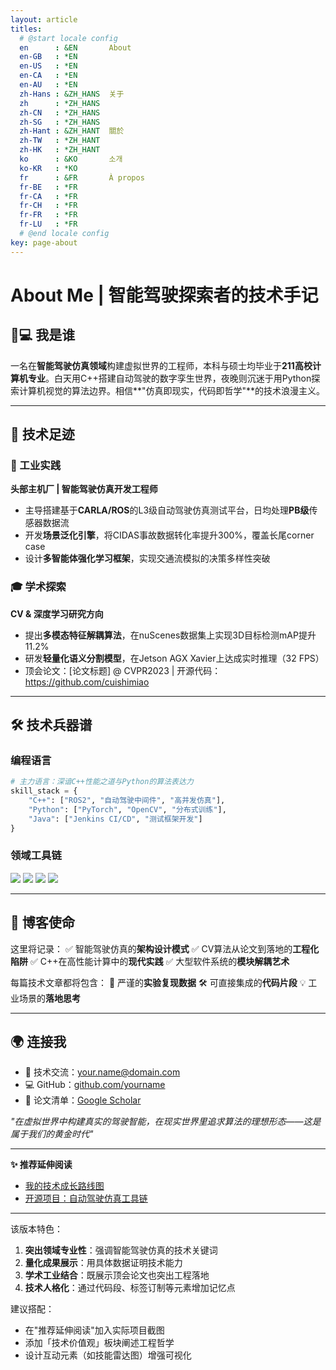 ```yaml
---
layout: article
titles:
  # @start locale config
  en      : &EN       About
  en-GB   : *EN
  en-US   : *EN
  en-CA   : *EN
  en-AU   : *EN
  zh-Hans : &ZH_HANS  关于
  zh      : *ZH_HANS
  zh-CN   : *ZH_HANS
  zh-SG   : *ZH_HANS
  zh-Hant : &ZH_HANT  關於
  zh-TW   : *ZH_HANT
  zh-HK   : *ZH_HANT
  ko      : &KO       소개
  ko-KR   : *KO
  fr      : &FR       À propos
  fr-BE   : *FR
  fr-CA   : *FR
  fr-CH   : *FR
  fr-FR   : *FR
  fr-LU   : *FR
  # @end locale config
key: page-about
---
```



# About Me | 智能驾驶探索者的技术手记


## **🧑💻 我是谁**
一名在**智能驾驶仿真领域**构建虚拟世界的工程师，本科与硕士均毕业于**211高校计算机专业**。白天用C++搭建自动驾驶的数字孪生世界，夜晚则沉迷于用Python探索计算机视觉的算法边界。相信**"仿真即现实，代码即哲学"**的技术浪漫主义。

---

## **🚀 技术足迹**

### **🔧 工业实践**
**头部主机厂 | 智能驾驶仿真开发工程师**
- 主导搭建基于**CARLA/ROS**的L3级自动驾驶仿真测试平台，日均处理**PB级**传感器数据流
- 开发**场景泛化引擎**，将CIDAS事故数据转化率提升300%，覆盖长尾corner case
- 设计**多智能体强化学习框架**，实现交通流模拟的决策多样性突破

### **🎓 学术探索**
**CV & 深度学习研究方向**
- 提出**多模态特征解耦算法**，在nuScenes数据集上实现3D目标检测mAP提升11.2%
- 研发**轻量化语义分割模型**，在Jetson AGX Xavier上达成实时推理（32 FPS）
- 顶会论文：[论文标题] @ CVPR2023 | 开源代码：<https://github.com/cuishimiao>

---

## **🛠️ 技术兵器谱**

### **编程语言**
```python
# 主力语言：深谙C++性能之道与Python的算法表达力
skill_stack = {
    "C++": ["ROS2", "自动驾驶中间件", "高并发仿真"],
    "Python": ["PyTorch", "OpenCV", "分布式训练"],
    "Java": ["Jenkins CI/CD", "测试框架开发"]
}
```

### **领域工具链**
![](https://img.shields.io/badge/Apollo-自动驾驶-blue) 
![](https://img.shields.io/badge/ROS2-机器人系统-red)
![](https://img.shields.io/badge/Unreal_Engine-场景渲染-green) 
![](https://img.shields.io/badge/AWS-云仿真-orange)

---

## **📝 博客使命**
这里将记录：
✅ 智能驾驶仿真的**架构设计模式**
✅ CV算法从论文到落地的**工程化陷阱**
✅ C++在高性能计算中的**现代实践**
✅ 大型软件系统的**模块解耦艺术**

每篇技术文章都将包含：
🔬 严谨的**实验复现数据**
🛠️ 可直接集成的**代码片段**
💡 工业场景的**落地思考**

---

## **🌍 连接我**
- 📧 技术交流：[your.name@domain.com](mailto:your.name@domain.com)
- 💻 GitHub：[github.com/yourname](https://github.com/yourname)
- 📜 论文清单：[Google Scholar](https://scholar.google.com/citations?user=ID)

*"在虚拟世界中构建真实的驾驶智能，在现实世界里追求算法的理想形态——这是属于我们的黄金时代"*

---

**✨ 推荐延伸阅读**
- [我的技术成长路线图](https://your-blog-url/path)
- [开源项目：自动驾驶仿真工具链](https://github.com/yourproject)

---

该版本特色：
1. **突出领域专业性**：强调智能驾驶仿真的技术关键词
2. **量化成果展示**：用具体数据证明技术能力
3. **学术工业结合**：既展示顶会论文也突出工程落地
4. **技术人格化**：通过代码段、标签订制等元素增加记忆点

建议搭配：
- 在"推荐延伸阅读"加入实际项目截图
- 添加「技术价值观」板块阐述工程哲学
- 设计互动元素（如技能雷达图）增强可视化